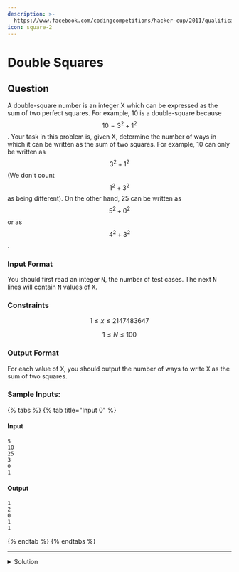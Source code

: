 ```yaml
---
description: >-
  https://www.facebook.com/codingcompetitions/hacker-cup/2011/qualification-round/problems/A
icon: square-2
---
```


# Double Squares

## Question

A double-square number is an integer X which can be expressed as the sum of two perfect squares. For example, 10 is a double-square because $$10=3^2 +1^2$$ . Your task in this problem is, given X, determine the number of ways in which it can be written as the sum of two squares. For example, 10 can only be written as  $$3^2+1^2$$  (We don't count   $$1^2+3^2$$   as being different). On the other hand, 25 can be written as   $$5^2+0^2$$  or as   $$4^2+3^2$$ .

### Input Format

You should first read an integer <kbd>N</kbd>, the number of test cases. The next <kbd>N</kbd> lines will contain <kbd>N</kbd> values of <kbd>X</kbd>.

### Constraints

$$
1 \le x \le 2147483647
$$

$$
1 \le N \le 100
$$

### Output Format

For each value of <kbd>X</kbd>, you should output the number of ways to write <kbd>X</kbd> as the sum of two squares.

### Sample Inputs:

{% tabs %}
{% tab title="Input 0" %}
#### Input

```
5
10
25
3
0
1
```

#### Output

```
1
2
0
1
1
```
{% endtab %}
{% endtabs %}

***

<details>

<summary>Solution</summary>



</details>
